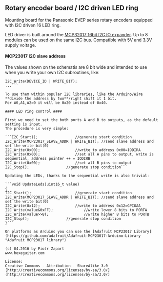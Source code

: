 ## Rotary encoder board / I2C driven LED ring  ##



Mounting board for the Panasonic EVEP series rotary encoders equipped with I2C driven 16 LED ring.

LED driver is built around the [MCP32017 16bit I2C IO expander](http://ww1.microchip.com/downloads/en/DeviceDoc/21952b.pdf).
Up to 8 modules can be used on the same I2C bus. Compatible with 5V and 3.3V supply voltage.

#### MCP23017 I2C slave address ####

The values shown on the schematis are 8 bit wide and intended to use when you write your own I2C subroutines, like:

```...
I2C_Write(DEVICE_ID | WRITE_BIT);
...```

To use them within popular I2C libraries, like the Arduino/Wire **divide the address by two**/right shift it 1 bit. 
For A0,A1,A2=0 it will be 0x20 instead of 0x40.

#### LED ring control ####

First we need to set the both ports A and B to outputs, as the default setting is input.
The procedure is very simple:

```I2C_Start();					//generate start condition
I2C_Write(MCP23017_SLAVE_ADDR | WRITE_BIT);	//send slave address and set the write bit(0)
I2C_Write(0x00);				//write to address 0x00=IODIRA
I2C_Write(0x00);				//set all A pins to output, write is sequential, address pointer ++ = IODIRB
I2C_Write(0x00);				//set all B pins to output
I2C_Stop();					//generate stop condition```

Updating the LEDs, thanks to the sequential write is also trivial:

```void UpdateLeds(uint16_t value)
{
I2C_Start();					//generate start condition
I2C_Write(MCP23017_SLAVE_ADDR | WRITE_BIT);	//send slave address and set the write bit(0)
I2C_Write(0x12);				//write to address 0x12=GPIOAA
I2C_Write(value&0xFF);				//write lower 8 bits to PORTA
I2C_Write(value>>8);				//write higher 8 bits to PORTB
I2C_Stop();					//generate stop condition
}```

On platforms as Arduino you can use the [Adafruit MCP23017 Library](https://github.com/adafruit/Adafruit-MCP23017-Arduino-Library "Adafruit MCP23017 library")

(c) 04.2016 by Piotr Zapart 
www.hexeguitar.com

License:
Creative Commons - Attribution - ShareAlike 3.0 
[http://creativecommons.org/licenses/by-sa/3.0/](http://creativecommons.org/licenses/by-sa/3.0/)


